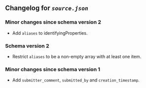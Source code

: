 ## Changelog for *`source.json`*

### Minor changes since schema version 2

* Add `aliases` to identifyingProperties.

### Schema version 2

* Restrict `aliases` to be a non-empty array with at least one item.

### Minor changes since schema version 1

* Add `submitter_comment`, `submitted_by` and `creation_timestamp`.
